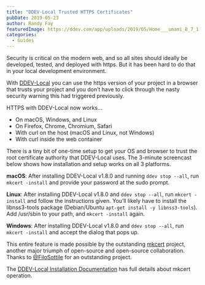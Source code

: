 ```yaml
---
title: "DDEV-Local Trusted HTTPS Certificates"
pubDate: 2019-05-23
author: Randy Fay
featuredImage: https://ddev.com/app/uploads/2019/05/Home___umami_8_7_1.png
categories:
  - Guides
---
```


Security is critical on the modern web, and so all sites should ideally be developed, tested, and deployed with https. But it has been hard to do that in your local development environment.

With [DDEV-Local](http://github.com/drud/ddev) you can use the https version of your project in a browser that trusts your project and you don’t have to click through the nasty security warning this had triggered previously.

HTTPS with DDEV-Local now works…

- On macOS, Windows, and Linux
- On Firefox, Chrome, Chromium, Safari
- With curl on the host (macOS and Linux, not Windows)
- With curl inside the web container

There is a tiny bit of one-time setup to get your OS and browser to trust the root certificate authority that DDEV-Local uses. The 3-minute screencast below shows how installation and setup works on all 3 platforms.

**macOS**: After installing DDEV-Local v1.8.0 and running `ddev stop --all`, run `mkcert -install` and provide your password at the sudo prompt.

**Linux**: After installing DDEV-Local v1.8.0 and `ddev stop --all`, run `mkcert -install` and follow the instructions given. You’ll likely have to install the libnss3-tools package (Debian/Ubuntu `apt-get install -y libnss3-tools`). Add /usr/sbin to your path, and `mkcert -install` again.

**Windows**: After installing DDEV-Local v1.8.0 and `ddev stop --all`, run `mkcert -install` and accept the dialog that pops up.

This entire feature is made possible by the outstanding [mkcert](https://github.com/FiloSottile/mkcert) project, another major triumph of open-source and open-source collaboration. Thanks to [@FiloSottile](https://github.com/FiloSottile) for an outstanding project.

The [DDEV-Local Installation Documentation](https://ddev.readthedocs.io/en/stable/#installation) has full details about mkcert operation.
